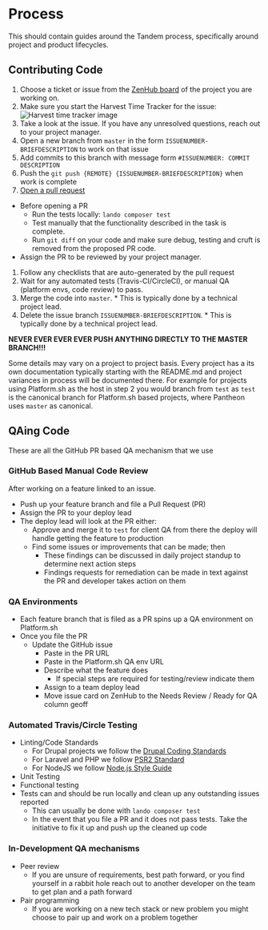 # Process

This should contain guides around the Tandem process, specifically around project and product lifecycles.

## Contributing Code

1.  Choose a ticket or issue from the [ZenHub board](https://github.com/thinktandem/horoscope#boards?repos=88304447) of the project you are working on.
2. Make sure you start the Harvest Time Tracker for the issue: ![Harvest time tracker image](/images/harvest-time-tracking.png "Harvest Time Tracker")
3. Take a look at the issue. If you have any unresolved questions, reach out to your project manager.
4.  Open a new branch from `master` in the form `ISSUENUMBER-BRIEFDESCRIPTION` to work on that issue
5.  Add commits to this branch with message form `#ISSUENUMBER: COMMIT DESCRIPTION`
6.  Push the `git push {REMOTE} {ISSUENUMBER-BRIEFDESCRIPTION}` when work is complete
7.  [Open a pull request](https://help.github.com/articles/creating-a-pull-request/)

* Before opening a PR
  * Run the tests locally: `lando composer test`
  * Test manually that the functionality described in the task is complete.
  * Run `git diff` on your code and make sure debug, testing and cruft is removed
  from the proposed PR code.
* Assign the PR to be reviewed by your project manager.

1.  Follow any checklists that are auto-generated by the pull request
2.  Wait for any automated tests (Travis-CI/CircleCI), or manual QA (platform envs, code review) to pass.
3.  Merge the code into `master`. * This is typically done by a technical project lead.
4.  Delete the issue branch `ISSUENUMBER-BRIEFDESCRIPTION`. * This is typically done by a technical project lead.

**NEVER EVER EVER EVER PUSH ANYTHING DIRECTLY TO THE MASTER BRANCH!!!**

Some details may vary on a project to project basis. Every project has a its own documentation typically starting with the README.md and project variances in process will be documented there.  For example for projects using Platform.sh as the host in step 2 you would branch from `test` as `test` is the canonical branch for Platform.sh based projects, where Pantheon uses `master` as canonical.

## QAing Code

These are all the GitHub PR based QA mechanism that we use

### GitHub Based Manual Code Review

After working on a feature linked to an issue.

* Push up your feature branch and file a Pull Request (PR)
* Assign the PR to your deploy lead
* The deploy lead will look at the PR either:
  * Approve and merge it to `test` for client QA from there the deploy will handle getting the feature to production
  * Find some issues or improvements that can be made; then
    * These findings can be discussed in daily project standup to determine next action steps
    * Findings requests for remediation can be made in text against the PR and developer takes action on them

### QA Environments

* Each feature branch that is filed as a PR spins up a QA environment on Platform.sh
* Once you file the PR
  * Update the GitHub issue
    * Paste in the PR URL
    * Paste in the Platform.sh QA env URL
    * Describe what the feature does
      * If special steps are required for testing/review indicate them
    * Assign to a team deploy lead
    * Move issue card on ZenHub to the Needs Review / Ready for QA column geoff

### Automated Travis/Circle Testing

* Linting/Code Standards
  * For Drupal projects we follow the [Drupal Coding Standards](https://www.drupal.org/docs/develop/standards/coding-standards)
  * For Laravel and PHP we follow [PSR2 Standard](http://www.php-fig.org/psr/psr-2/)
  * For NodeJS we follow [Node.js Style Guide](https://github.com/felixge/node-style-guide)
* Unit Testing
* Functional testing
* Tests can and should be run locally and clean up any outstanding issues reported
  * This can usually be done with `lando composer test`
  * In the event that you file a PR and it does not pass tests.  Take the initiative to fix it up and push up the cleaned up code

### In-Development QA mechanisms

* Peer review
  * If you are unsure of requirements, best path forward, or you find yourself in a rabbit hole reach out to another developer on the team to get plan and a path forward
* Pair programming
  * If you are working on a new tech stack or new problem you might choose to pair up and work on a problem together
